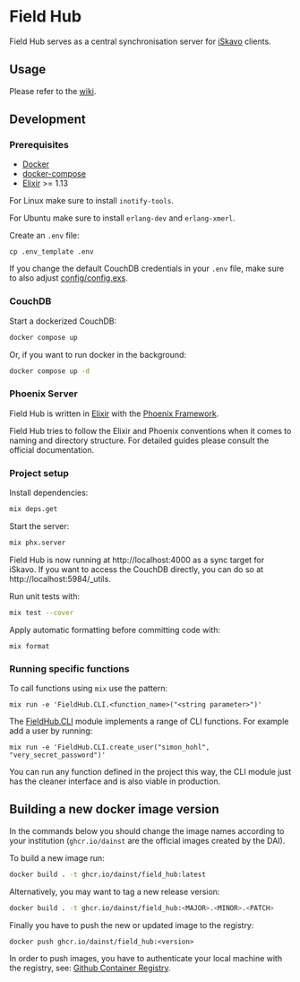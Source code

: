# Field Hub

Field Hub serves as a central synchronisation server for [iSkavo](../desktop) clients.

## Usage

Please refer to the [wiki](https://github.com/dainst/idai-field/wiki/FieldHub).

## Development

### Prerequisites

* [Docker](https://www.docker.com/)
* [docker-compose](https://docs.docker.com/compose/)
* [Elixir](https://elixir-lang.org/) >= 1.13

For Linux make sure to install `inotify-tools`.

For Ubuntu make sure to install `erlang-dev` and `erlang-xmerl`.

Create an `.env` file:

```
cp .env_template .env
```

If you change the default CouchDB credentials in your `.env` file, make sure to also adjust [config/config.exs](config/config.exs).

### CouchDB
Start a dockerized CouchDB:

```bash
docker compose up
```

Or, if you want to run docker in the background:

```bash
docker compose up -d
```

### Phoenix Server

Field Hub is written in [Elixir](https://elixir-lang.org/) with the [Phoenix Framework](https://www.phoenixframework.org/).

Field Hub tries to follow the Elixir and Phoenix conventions when it comes to naming and directory structure. For detailed guides please consult the official documentation.

### Project setup

Install dependencies:

```bash
mix deps.get
```

Start the server:

```bash
mix phx.server
``` 

Field Hub is now running at http://localhost:4000 as a sync target for iSkavo. If you want to access the CouchDB directly, you can do so at http://localhost:5984/_utils.

Run unit tests with:

```bash
mix test --cover
``` 

Apply automatic formatting before committing code with:
```
mix format
```

### Running specific functions


To call functions using `mix` use the pattern:

```
mix run -e 'FieldHub.CLI.<function_name>("<string parameter>")'
```

The [FieldHub.CLI](lib/field_hub/cli.ex) module implements a range of CLI functions. For example add a user by running:
```
mix run -e 'FieldHub.CLI.create_user("simon_hohl", "very_secret_password")'
```

You can run any function defined in the project this way, the CLI module just has the cleaner interface and is also viable in production.

## Building a new docker image version

In the commands below you should change the image names according to your institution (`ghcr.io/dainst` are the official images created by the DAI).

To build a new image run:

```bash
docker build . -t ghcr.io/dainst/field_hub:latest
```

Alternatively, you may want to tag a new release version:
```bash
docker build . -t ghcr.io/dainst/field_hub:<MAJOR>.<MINOR>.<PATCH>
```

Finally you have to push the new or updated image to the registry:
```
docker push ghcr.io/dainst/field_hub:<version>
```

In order to push images, you have to authenticate your local machine with the registry, see: [Github Container Registry](https://docs.github.com/en/packages/working-with-a-github-packages-registry/working-with-the-container-registry).

